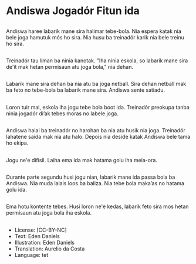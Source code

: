 # Andiswa Jogadór Fitun ida

##
Andiswa haree labarik mane sira halimar tebe-bola. Nia espera katak nia bele joga hamutuk mós ho sira. Nia husu ba treinadór karik nia bele treinu ho sira.

##
Treinadór tau liman ba ninia kanotak. "Iha ninia eskola, so labarik mane sira de'it mak hetan permisaun atu joga bola," nia dehan.

##
Labarik mane sira dehan ba nia atu ba joga netball. Sira dehan netball mak ba feto no tebe-bola ba labarik mane sira. Andiswa sente satiadu.

##
Loron tuir mai, eskola iha jogu tebe bola boot ida. Treinadór preokupa tanba ninia jogadór di’ak tebes moras no labele joga.

##
Andiswa halai ba treinadór no harohan ba nia atu husik nia joga. Treinadór lahatene saida mak nia atu halo. Depois nia deside katak Andiswa bele tama ho ekipa.

##
Jogu ne'e difisil. Laiha ema ida mak hatama golu iha meia-ora.

##
Durante parte segundu husi jogu nian, labarik mane ida passa bola ba Andiswa. Nia muda lalais loos ba baliza. Nia tebe bola maka’as no hatama golu ida.

##
Ema hotu kontente tebes. Husi loron ne'e kedas, labarik feto sira mos hetan permisaun atu joga bola iha eskola.

##
* License: [CC-BY-NC]
* Text: Eden Daniels
* Illustration: Eden Daniels
* Translation: Aurelio da Costa
* Language: tet

